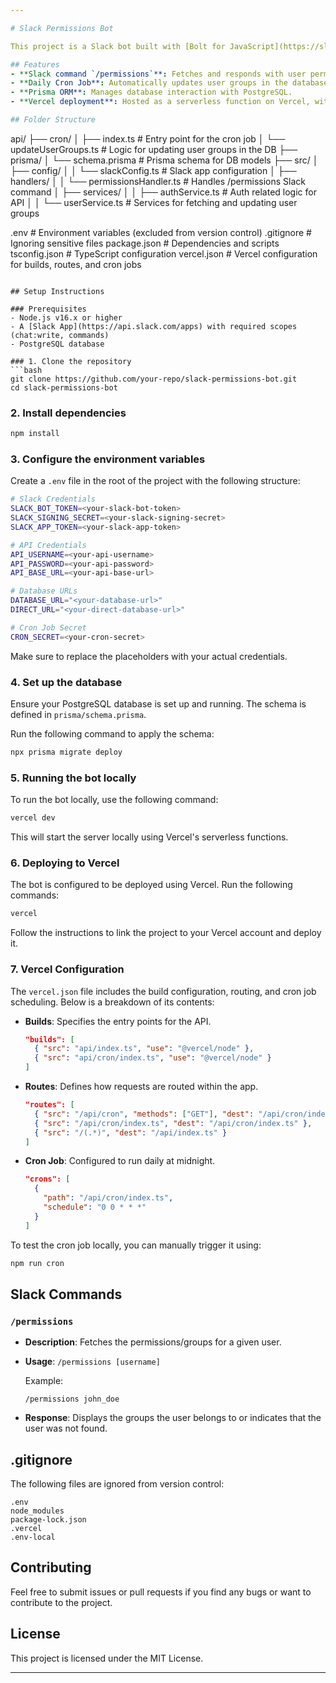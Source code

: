 ```yaml
---

# Slack Permissions Bot

This project is a Slack bot built with [Bolt for JavaScript](https://slack.dev/bolt-js) and deployed on Vercel. It provides a `/permissions` Slack command to fetch user group permissions from a PostgreSQL database, using Prisma as the ORM. The project includes a daily cron job that updates the database to avoid API timeouts.

## Features
- **Slack command `/permissions`**: Fetches and responds with user permissions based on the provided username.
- **Daily Cron Job**: Automatically updates user groups in the database every day at midnight.
- **Prisma ORM**: Manages database interaction with PostgreSQL.
- **Vercel deployment**: Hosted as a serverless function on Vercel, with cron jobs supported natively.

## Folder Structure
```
api/
  ├── cron/
  │   ├── index.ts              # Entry point for the cron job
  │   └── updateUserGroups.ts    # Logic for updating user groups in the DB
  ├── prisma/
  │   └── schema.prisma          # Prisma schema for DB models
  ├── src/
  │   ├── config/
  │   │   └── slackConfig.ts     # Slack app configuration
  │   ├── handlers/
  │   │   └── permissionsHandler.ts  # Handles /permissions Slack command
  │   ├── services/
  │   │   ├── authService.ts     # Auth related logic for API
  │   │   └── userService.ts     # Services for fetching and updating user groups


.env                    # Environment variables (excluded from version control)
.gitignore               # Ignoring sensitive files
package.json             # Dependencies and scripts
tsconfig.json            # TypeScript configuration
vercel.json              # Vercel configuration for builds, routes, and cron jobs
```

## Setup Instructions

### Prerequisites
- Node.js v16.x or higher
- A [Slack App](https://api.slack.com/apps) with required scopes (chat:write, commands)
- PostgreSQL database

### 1. Clone the repository
```bash
git clone https://github.com/your-repo/slack-permissions-bot.git
cd slack-permissions-bot
```

### 2. Install dependencies
```bash
npm install
```

### 3. Configure the environment variables
Create a `.env` file in the root of the project with the following structure:

```bash
# Slack Credentials
SLACK_BOT_TOKEN=<your-slack-bot-token>
SLACK_SIGNING_SECRET=<your-slack-signing-secret>
SLACK_APP_TOKEN=<your-slack-app-token>

# API Credentials
API_USERNAME=<your-api-username>
API_PASSWORD=<your-api-password>
API_BASE_URL=<your-api-base-url>

# Database URLs
DATABASE_URL="<your-database-url>"
DIRECT_URL="<your-direct-database-url>"

# Cron Job Secret
CRON_SECRET=<your-cron-secret>
```

Make sure to replace the placeholders with your actual credentials.

### 4. Set up the database
Ensure your PostgreSQL database is set up and running. The schema is defined in `prisma/schema.prisma`.

Run the following command to apply the schema:

```bash
npx prisma migrate deploy
```

### 5. Running the bot locally
To run the bot locally, use the following command:

```bash
vercel dev
```

This will start the server locally using Vercel's serverless functions.

### 6. Deploying to Vercel
The bot is configured to be deployed using Vercel. Run the following commands:

```bash
vercel
```

Follow the instructions to link the project to your Vercel account and deploy it.

### 7. Vercel Configuration
The `vercel.json` file includes the build configuration, routing, and cron job scheduling. Below is a breakdown of its contents:

- **Builds**: Specifies the entry points for the API.
    ```json
    "builds": [
      { "src": "api/index.ts", "use": "@vercel/node" },
      { "src": "api/cron/index.ts", "use": "@vercel/node" }
    ]
    ```
- **Routes**: Defines how requests are routed within the app.
    ```json
    "routes": [
      { "src": "/api/cron", "methods": ["GET"], "dest": "/api/cron/index.ts" },
      { "src": "/api/cron/index.ts", "dest": "/api/cron/index.ts" },
      { "src": "/(.*)", "dest": "/api/index.ts" }
    ]
    ```
- **Cron Job**: Configured to run daily at midnight.
    ```json
    "crons": [
      {
        "path": "/api/cron/index.ts",
        "schedule": "0 0 * * *"
      }
    ]
    ```

To test the cron job locally, you can manually trigger it using:

```bash
npm run cron
```

## Slack Commands

### `/permissions`
- **Description**: Fetches the permissions/groups for a given user.
- **Usage**: `/permissions [username]`

  Example:
  ```
  /permissions john_doe
  ```

- **Response**: Displays the groups the user belongs to or indicates that the user was not found.

## .gitignore

The following files are ignored from version control:
```
.env
node_modules
package-lock.json
.vercel
.env-local
```

## Contributing
Feel free to submit issues or pull requests if you find any bugs or want to contribute to the project.

## License
This project is licensed under the MIT License.

---
```


